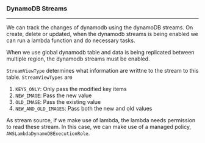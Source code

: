 ### DynamoDB Streams

---

We can track the changes of dynamodb using the dynamoDB streams. On create, delete or updated, when the dynamodb streams is being enabled we can run a lambda function and do necessary tasks.

When we use global dynamodb table and data is being replicated between multiple region, the dynamodb streams must be enabled.

`StreamViewType` determines what information are writtne to the stream to this table. `StreamViewTypes` are

1. `KEYS_ONLY`: Only pass the modified key items
2. `NEW_IMAGE`: Pass the new value
3. `OLD_IMAGE`: Pass the existing value
4. `NEW_AND_OLD_IMAGES`: Pass both the new and old values

As stream source, if we make use of lambda, the lambda needs permission to read these stream. In this case, we can make use of a managed policy, `AWSLambdaDynamoDBExecutionRole`.
